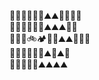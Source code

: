 🌳🌳🌳🌳🌳🌳⛰️⛰️🌻🌻🌻🌻<br />
🌲🌳🌳🌳🌳🌳⛰️⛰️⛰️🌻🌻<br />
🌳🌲🌲🚲🏕️🌳🌳⛰️⛰️🌻🌻🌻<br />
🌲🌳🌲🌲🌳🌳⛰️🌳⛰️🌻<br />
🌳🌲🌲🌲🌳⛰️⛰️⛰️⛰️<br />
<!--
**andy-esch/andy-esch** is a ✨ _special_ ✨ repository because its `README.md` (this file) appears on your GitHub profile.

Here are some ideas to get you started:

- 🔭 I’m currently working on ...
- 🌱 I’m currently learning ...
- 👯 I’m looking to collaborate on ...
- 🤔 I’m looking for help with ...
- 💬 Ask me about ...
- 📫 How to reach me: ...
- 😄 Pronouns: ...
- ⚡ Fun fact: ...
-->
